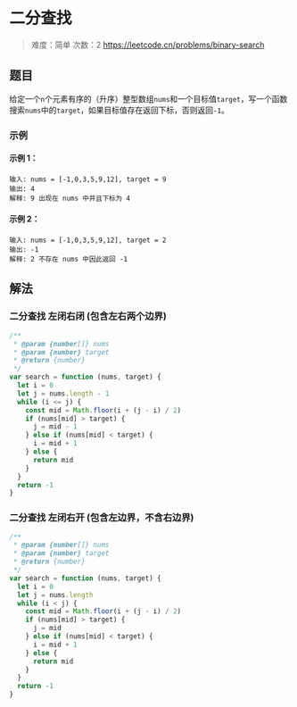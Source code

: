 # 二分查找

> 难度：简单
> 次数：2
> https://leetcode.cn/problems/binary-search

## 题目

给定一个`n`个元素有序的（升序）整型数组`nums`和一个目标值`target`，写一个函数搜索`nums`中的`target`，如果目标值存在返回下标，否则返回`-1`。

### 示例

#### 示例 1：

```
输入: nums = [-1,0,3,5,9,12], target = 9
输出: 4
解释: 9 出现在 nums 中并且下标为 4
```

#### 示例 2：

```
输入: nums = [-1,0,3,5,9,12], target = 2
输出: -1
解释: 2 不存在 nums 中因此返回 -1
```

## 解法

### 二分查找 左闭右闭 (包含左右两个边界)

```javascript
/**
 * @param {number[]} nums
 * @param {number} target
 * @return {number}
 */
var search = function (nums, target) {
  let i = 0
  let j = nums.length - 1
  while (i <= j) {
    const mid = Math.floor(i + (j - i) / 2)
    if (nums[mid] > target) {
      j = mid - 1
    } else if (nums[mid] < target) {
      i = mid + 1
    } else {
      return mid
    }
  }
  return -1
}
```

### 二分查找 左闭右开 (包含左边界，不含右边界)

```javascript
/**
 * @param {number[]} nums
 * @param {number} target
 * @return {number}
 */
var search = function (nums, target) {
  let i = 0
  let j = nums.length
  while (i < j) {
    const mid = Math.floor(i + (j - i) / 2)
    if (nums[mid] > target) {
      j = mid
    } else if (nums[mid] < target) {
      i = mid + 1
    } else {
      return mid
    }
  }
  return -1
}
```

